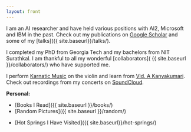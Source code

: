 ```yaml
---
layout: front
---
```

I am an AI researcher and have held various positions with AI2, Microsoft and IBM in the past. Check out my publications on [Google Scholar](https://scholar.google.com/citations?user=KYHL9aIAAAAJ&hl=en) and some of my [talks]({{ site.baseurl}}/talks/). <br>

I completed my PhD from Georgia Tech and my bachelors from NIT Surathkal. I am thankful to all my wonderful [collaborators]( {{ site.baseurl }}/collaborators/) who have supported me. 

I perform [Karnatic Music](https://en.wikipedia.org/wiki/Carnatic_music) on the violin and learn from [Vid. A Kanyakumari](https://en.wikipedia.org/wiki/A._Kanyakumari). Check out recordings from my concerts on [SoundCloud](https://soundcloud.com/ashwin-kalyan). 
<!-- Find a formal bio [here]({{ site.baseurl }}/violin_bio.pdf). -->

<b> Personal: </b>
- [Books I Read]({{ site.baseurl }}/books/) 
- [Random Pictures]({{ site.baseurl }}/random/) 
<!-- - [Tutorials I Have Learned From]({{ site.baseurl }}/notes/)  -->
- [Hot Springs I Have Visited]({{ site.baseurl}}/hot-springs/)

<!-- <b> Publications </b>  -->
<!-- <br> -->
<!-- - Adaptive Generation of Programming Puzzles <br> -->
<!-- Ashwin Kalyan, Oleksandr Polozov, Adam Tauman Kalai <br>  -->
<!-- <i>Under Review </i> <br> -->

<!-- - [Trainable Decoding of Sets of Sequences for Neural Sequence Models](http://proceedings.mlr.press/v97/kalyan19a.html) [[talk]](https://www.facebook.com/icml.imls/videos/895968107420746/?t=4127) <br> -->
<!-- Ashwin Kalyan, Stefan Lee, Peter Anderson, Dhruv Batra <br> -->
<!-- International Conference on Machine Learning (ICML), 2019 <br>  -->

<!-- - [Prediction of Aesthetic Elements in Karnatic Music: A Machine Learning Approach](https://www.isca-speech.org/archive/Interspeech_2018/pdfs/0991.pdf) <br> -->
<!-- Ragesh Rajan, Ashwin Kalyan and Deepu Vijayasenan <br> -->
<!-- Annual Conference of the International Speech Communication Association (INTERSPEECH), 2018 <br>  -->

<!-- - [Learn from Your Neighbor: Learning Multi-modal mappings from Sparse Annotations](https://arxiv.org/abs/1806.02934) [[talk]](https://www.facebook.com/icml.imls/videos/430994127415108/?t=1346) <br> -->
<!-- Ashwin Kalyan, Stefan Lee, Anitha Kannan, Dhruv Batra <br> -->
<!-- International Conference on Machine Learning (ICML), 2018 <br> -->

<!-- - [Neural-Guided Deductive Search for Real-Time Program Synthesis by Examples](https://www.microsoft.com/en-us/research/publication/neural-guided-deductive-search-real-time-program-synthesis-examples/) [[blog-post]](https://www.microsoft.com/en-us/research/blog/neural-guided-deductive-search-best-worlds-approach-program-synthesis/) <br> -->
<!-- Abhishek Mohta, Ashwin Kalyan, Oleksandr Polozov, Dhruv Batra, Sumit Gulwani, Prateek Jain  <br> -->
<!-- International Conference on Learning Representations (ICLR), 2018 <br> -->

<!-- - [Diverse Beam Search: Decoding Diverse Solutions from Neural Sequence Models](https://arxiv.org/abs/1610.02424) [[code](https://github.com/ashwinkalyan/dbs)] [[demo](http://dbs.cloudcv.org)] <br> -->
<!-- Ashwin K Vijayakumar, Michael Cogswell, Ramprasaath R. Selvaraju, Qing Sun, <br> Stefan Lee, David Crandall, Dhruv Batra  <br> -->
<!-- AAAI Conference on Artificial Intelligence (AAAI), 2018 <br>  -->

<!-- - [Sound-word2vec: Learning Word Embeddings Grounded in Sound](https://arxiv.org/abs/1703.01720) <br> -->
<!-- Ashwin K Vijayakumar, Ramakrishna Vedantam, Devi Parikh <br>  -->
<!-- Conference on Empirical Methods in Natural Language Processing (EMNLP), 2017 <br>  -->

<!-- - [We Are Humor Beings: Understanding and Predicting Visual Humor](http://arxiv.org/abs/1512.04407) <br> -->
<!-- Arjun Chandrasekaran, Ashwin K Vijayakumar, Stanislaw Antol, Mohit Bansal, <br> -->
<!-- Dhruv Batra, C. Lawrence Zitnick, Devi Parikh <br> -->
<!-- IEEE Conference on Computer Vision and Pattern Recognition (CVPR), 2016 <br>  -->

<!-- - [Estimating Multiple Physical Parameters from Speech Data](http://ieeexplore.ieee.org/document/7738873/) <br> -->
<!-- Shareef Babu Kalluri, Ashwin K Vijayakumar, Deepu Vijayasenan, Rita Singh <br> -->
<!-- IEEE Workshop on Machine Learning for Signal Processing (MLSP), 2016 <br>  -->

<!-- - [Audio Segmentation using A-priori Information in the Context of Karnatic Music](http://ieeexplore.ieee.org/document/7091550/) <br> -->
<!-- Ashwin K Vijayakumar, Sreecharan S, Sumam David S <br> -->
<!-- IEEE Conference on Signal Processing, Informatics, Communication and Energy Systems (SPICE), 2015 <br> -->

